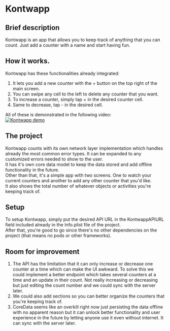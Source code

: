 # Kontwapp

## Brief description
Kontwapp is an app that allows you to keep track of anything that you can count. Just add a counter with a name and start having fun.

## How it works.
Kontwapp has these functionalities already integrated:
1. It lets you add a new counter with the + button on the top right of the main screen.
2. You can swipe any cell to the left to delete any counter that you want.
3. To increase a counter, simply tap + in the desired counter cell.
4. Same to decrease, tap - in the desired cell.<br/>

All of these is demonstrated in the following video:<br/>
[![Kontwapp demo](http://img.youtube.com/vi/KKejYXYabz0/0.jpg)](https://www.youtube.com/watch?v=KKejYXYabz0 "Kontwapp demo")

## The project
Kontwapp counts with its own network layer implementation which handles already the most common error types. It can be expanded to any customized errors needed to show to the user.<br />
It has it's own core data model to keep the data stored and add offline functionality in the future.<br />
Other than that, it's a simple app with two screens. One to watch your current counters and another to add any other counter that you'd like.<br />
It also shows the total number of whatever objects or activities you're keeping track of.

## Setup
To setup Kontwapp, simply put the desired API URL in the KontwappAPIURL field included already in the Info.plist file of the project.<br />
After that, you're good to go since there's no other dependencies on the project (that means no pods or other frameworks).

## Room for improvement
1. The API has the limitation that it can only increase or decrease one counter at a time which can make the UI awkward. To solve this we could implement a better endpoint which takes several counters at a time and an update in their count. Not really increasing or decreasing but just editing the count number and we could sync with the server later.
2. We could also add sections so you can better organize the counters that you're keeping track of.
3. CoreData seems like an overkill right now just persisting the data offline with no apparent reason but it can unlock better functionality and user experience in the future by letting anyone use it even without internet. It can sync with the server later.
